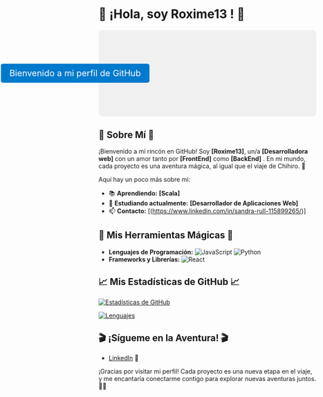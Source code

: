 # 🌟 **¡Hola, soy Roxime13  !** 🌟

<div id="animacion-caja">
    <div class="animada-caja">Bienvenido a mi perfil de GitHub</div>
</div>

<style>
#animacion-caja {
    display: flex;
    justify-content: center;
    align-items: center;
    height: 200px;
    background-color: #f0f0f0;
    border-radius: 10px;
    margin-top: 20px;
}

.animada-caja {
    font-size: 20px;
    padding: 10px 20px;
    background-color: #007acc;
    color: white;
    border-radius: 5px;
    animation: slide-in 2s ease-out infinite alternate;
}

@keyframes slide-in {
    from {
        transform: translateX(-100%);
    }
    to {
        transform: translateX(100%);
    }
}
</style>
## 🌈 **Sobre Mí** 🌈

¡Bienvenido a mi rincón en GitHub! Soy **[Roxime13]**, un/a **[Desarrolladora web]** con un amor tanto por **[FrontEnd]** como **[BackEnd]** . En mi mundo, cada proyecto es una aventura mágica, al igual que el viaje de Chihiro. 🌟

Aquí hay un poco más sobre mí:

- 📚 **Aprendiendo:** **[Scala]**
- 💬 **Estudiando actualmente:** **[Desarrollador de Aplicaciones Web]**
- 📫 **Contacto:** [(https://www.linkedin.com/in/sandra-rull-115899265/)] 

## 🎨 **Mis Herramientas Mágicas** 🎨

- **Lenguajes de Programación:** ![JavaScript](https://img.shields.io/badge/JavaScript-F7DF1C?style=flat&logo=javascript&logoColor=000000) ![Python](https://img.shields.io/badge/Python-3776AB?style=flat&logo=python&logoColor=ffffff)
- **Frameworks y Librerías:** ![React](https://img.shields.io/badge/React-61DAFB?style=flat&logo=react&logoColor=000000) 

## 📈 **Mis Estadísticas de GitHub** 📈

[![Estadísticas de GitHub](https://github-readme-stats.vercel.app/api?username=Roxime13&show_icons=true&hide_title=true&hide=prs&count_private=true&include_all_commits=true)](https://github.com/Roxime13)

[![Lenguajes](https://github-readme-stats.vercel.app/api/top-langs/?username=Roxime13&layout=compact)](https://github.com/Roxime13)


## 🎬 **¡Sígueme en la Aventura!** 🎬

- [LinkedIn]((https://www.linkedin.com/in/sandra-rull-115899265/)) 💼

¡Gracias por visitar mi perfil! Cada proyecto es una nueva etapa en el viaje, y me encantaría conectarme contigo para explorar nuevas aventuras juntos. 🌟✨


